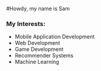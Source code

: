 #Howdy, my name is Sam

### My Interests:
+ Mobile Application Development
+ Web Development
+ Game Development
+ Recommender Systems
+ Machine Learning

